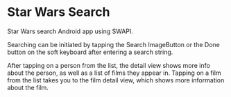 # Star Wars Search

Star Wars search Android app using SWAPI.

Searching can be initiated by tapping the Search ImageButton or the Done button on the soft keyboard after entering a search string.

After tapping on a person from the list, the detail view shows more info about the person, as well as a list of films they appear in.
Tapping on a film from the list takes you to the film detail view, which shows more information about the film.



